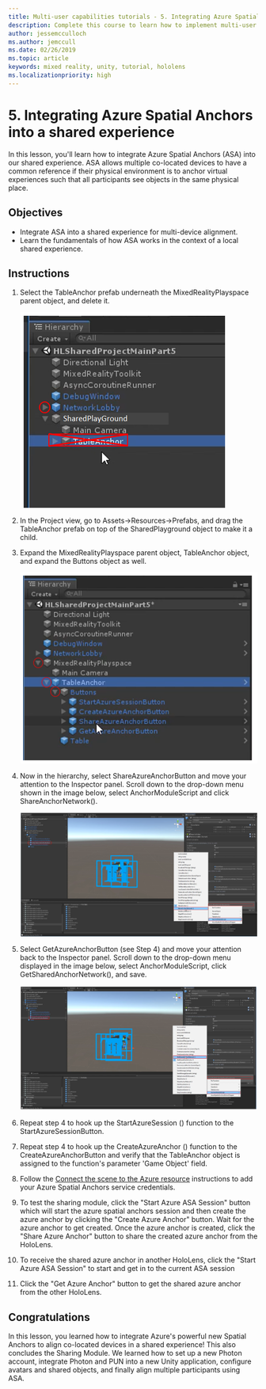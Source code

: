 ```yaml
---
title: Multi-user capabilities tutorials - 5. Integrating Azure Spatial Anchors into a shared experience
description: Complete this course to learn how to implement multi-user shared experiences within a HoloLens 2 application.
author: jessemcculloch
ms.author: jemccull
ms.date: 02/26/2019
ms.topic: article
keywords: mixed reality, unity, tutorial, hololens
ms.localizationpriority: high
---
```


# 5. Integrating Azure Spatial Anchors into a shared experience

In this lesson, you'll learn how to integrate Azure Spatial Anchors (ASA) into our shared experience. ASA allows multiple co-located devices to have a common reference if their physical environment is to anchor virtual experiences such that all participants see objects in the same physical place.

## Objectives

* Integrate ASA into a shared experience for multi-device alignment.
* Learn the fundamentals of how ASA works in the context of a local shared experience.

## Instructions

1. Select the TableAnchor prefab underneath the MixedRealityPlayspace parent object, and delete it.

    ![Module3Chapter5tep2im](images/module3chapter5step2im.PNG)

2. In the Project view, go to Assets->Resources->Prefabs, and drag the TableAnchor prefab on top of the SharedPlayground object to make it a child.

3. Expand the MixedRealityPlayspace parent object, TableAnchor object, and expand the Buttons object as well.

    ![Module3hapter5step5im](images/module3chapter5step5im.PNG)

4. Now in the hierarchy, select ShareAzureAnchorButton and move your attention to the Inspector panel. Scroll down to the drop-down menu shown in the image below, select AnchorModuleScript and click ShareAnchorNetwork().

    ![Module3hapter5step6im](images/module3chapter5step6im.PNG)

5. Select GetAzureAnchorButton (see Step 4) and move your attention back to the Inspector panel. Scroll down to the drop-down menu displayed in the image below, select AnchorModuleScript, click GetSharedAnchorNetwork(), and save.

    ![Module3hapter5step7im](images/module3chapter5step7im.PNG)

6. Repeat step 4 to hook up the StartAzureSession () function to the StartAzureSessionButton.

7. Repeat step 4 to hook up the CreateAzureAnchor () function to the CreateAzureAnchorButton and verify that the TableAnchor object is assigned to the function's parameter 'Game Object' field.

8. Follow the [Connect the scene to the Azure resource](mrlearning-asa-ch1.md#4-connect-the-scene-to-the-azure-resource) instructions to add your Azure Spatial Anchors service credentials.

9. To test the sharing module, click the "Start Azure ASA Session" button which will start the azure spatial anchors session and then create the azure anchor by clicking the "Create Azure Anchor" button. Wait for the azure anchor to get created. Once the azure anchor is created, click the "Share Azure Anchor" button to share the created azure anchor from the HoloLens.

10. To receive the shared azure anchor in another HoloLens, click the "Start Azure ASA Session" to start and get in to the current ASA session

11. Click the "Get Azure Anchor" button to get the shared azure anchor from the other HoloLens.

## Congratulations

In this lesson, you learned how to integrate Azure's powerful new Spatial Anchors to align co-located devices in a shared experience! This also concludes the Sharing Module. We learned how to set up a new Photon account, integrate Photon and PUN into a new Unity application, configure avatars and shared objects, and finally align multiple participants using ASA.
